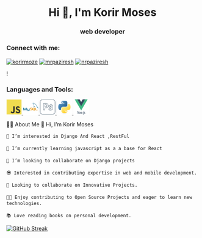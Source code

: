 
<!---
KorirMoze/KorirMoze is a ✨ special ✨ repository because its `README.md` (this file) appears on your GitHub profile.
You can click the Preview link to take a look at your changes.
--->
<h1 align="center">Hi 👋, I'm Korir Moses</h1>
<h3 align="center">web developer</h3>

<h3 align="left">Connect with me:</h3>
<p align="left">
<a href="https://twitter.com/korirmoze" target="blank"><img align="center" src="https://raw.githubusercontent.com/rahuldkjain/github-profile-readme-generator/master/src/images/icons/Social/twitter.svg" alt="korirmoze" height="30" width="40" /></a>
<a href="https://www.linkedin.com/in/moses-k-528947ba?lipi=urn%3Ali%3Apage%3Ad_flagship3_profile_view_base_contact_details%3BrHQx5wo0Tmqr3%2BkVr26A%2BA%3D%3D" target="blank"><img align="center" src="https://raw.githubusercontent.com/rahuldkjain/github-profile-readme-generator/master/src/images/icons/Social/linked-in-alt.svg" alt="mrpaziresh" height="30" width="40" /></a>
<a href="https://www.youtube.com/channel/UCdasqgPPibiU3GaEkF6vX2g" target="blank"><img align="center" src="https://raw.githubusercontent.com/rahuldkjain/github-profile-readme-generator/master/src/images/icons/Social/youtube.svg" alt="nrpaziresh" height="30" width="40" /></a>
</p>
!
<h3 align="left">Languages and Tools:</h3>

 <a href="https://developer.mozilla.org/en-US/docs/Web/JavaScript" target="_blank" rel="noreferrer"> <img src="https://raw.githubusercontent.com/devicons/devicon/master/icons/javascript/javascript-original.svg" alt="javascript" width="40" height="40"/> </a> <a href="https://www.mysql.com/" target="_blank" rel="noreferrer"> <img src="https://raw.githubusercontent.com/devicons/devicon/master/icons/mysql/mysql-original-wordmark.svg" alt="mysql" width="40" height="40"/> </a> <a href="https://www.photoshop.com/en" target="_blank" rel="noreferrer"> <img src="https://raw.githubusercontent.com/devicons/devicon/master/icons/photoshop/photoshop-line.svg" alt="photoshop" width="40" height="40"/> </a>
 <a href="https://www.python.org" target="_blank" rel="noreferrer"> <img src="https://raw.githubusercontent.com/devicons/devicon/master/icons/python/python-original.svg" alt="python" width="40" height="40"/> </a>  <a href="https://vuejs.org/" target="_blank" rel="noreferrer"> <img src="https://raw.githubusercontent.com/devicons/devicon/master/icons/vuejs/vuejs-original-wordmark.svg" alt="vuejs" width="40" height="40"/> </a> </p>

🕵️‍♂️ About Me
👋 Hi, I’m Korir Moses

    👀 I’m interested in Django And React ,RestFul

    🌱 I’m currently learning javascript as a a base for React

    💞️ I’m looking to collaborate on Django projects

    😎 Interested in contributing expertise in web and mobile development.

    👯 Looking to collaborate on Innovative Projects.

    👨‍💻 Enjoy contributing to Open Source Projects and eager to learn new technologies.

    📚 Love reading books on personal development.
    
[![GitHub Streak](https://streak-stats.demolab.com?user=KorirMoze)](https://git.io/streak-stats)
